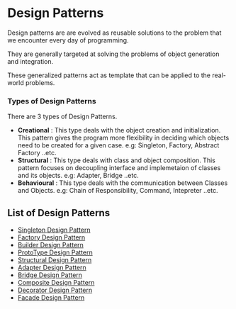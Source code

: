 # Design Patterns

Design patterns are are evolved as reusable solutions to the problem that we encounter every day of programming.

They are generally targeted at solving the problems of object generation and integration.

These generalized patterns act as template that can be applied to the real-world problems.

### Types of Design Patterns

There are 3 types of Design Patterns.

- **Creational** : This type deals with the object creation and initialization. This pattern gives the program more flexibility in deciding which objects need to be created for a given case.
  e.g: Singleton, Factory, Abstract Factory ..etc.
- **Structural** : This type deals with class and object composition. This pattern focuses on decoupling interface and implemetaion of classes and its objects.
  e.g: Adapter, Bridge ..etc.
- **Behavioural** : This type deals with the communication between Classes and Objects. e.g: Chain of Responsibility, Command, Intepreter ..etc.

## List of Design Patterns

- [Singleton Design Pattern](/SingletonDesignPattern/Readme.md)
- [Factory Design Pattern]()
- [Builder Design Pattern]()
- [ProtoType Design Pattern]()
- [Structural Design Pattern]()
- [Adapter Design Pattern]()
- [Bridge Design Pattern]()
- [Composite Design Pattern]()
- [Decorator Design Pattern]()
- [Facade Design Pattern]()
